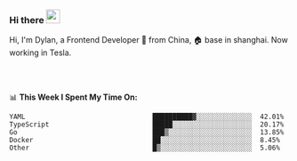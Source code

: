 ### Hi there <img src="https://media.giphy.com/media/hvRJCLFzcasrR4ia7z/giphy.gif" width="25px">

<!-- ![visitors](https://visitor-badge.glitch.me/badge?page_id=dislfyer.dislfyer) -->

Hi, I'm Dylan, a Frontend Developer 🚀 from China, 🏠 base in shanghai. Now working in Tesla.

<br/>
<br/>

📊 **This Week I Spent My Time On:**


<!--START_SECTION:waka-->

```text
YAML                                ██████████▓░░░░░░░░░░░░░░  42.01%
TypeScript                          █████░░░░░░░░░░░░░░░░░░░░  20.17%
Go                                  ███▒░░░░░░░░░░░░░░░░░░░░░  13.85%
Docker                              ██░░░░░░░░░░░░░░░░░░░░░░░  8.45%
Other                               █▒░░░░░░░░░░░░░░░░░░░░░░░  5.06%
```

<!--END_SECTION:waka-->

<!--
**About Me:**
 -->
